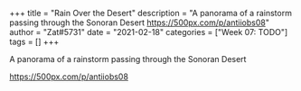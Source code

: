 +++
title = "Rain Over the Desert"
description = "A panorama of a rainstorm passing through the Sonoran Desert  https://500px.com/p/antiiobs08"
author = "Zat#5731"
date = "2021-02-18"
categories = ["Week 07: TODO"]
tags = []
+++

A panorama of a rainstorm passing through the Sonoran Desert

https://500px.com/p/antiiobs08

